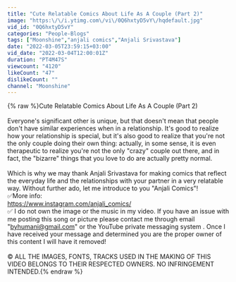 ```yaml
---
title: "Cute Relatable Comics About Life As A Couple (Part 2)"
image: "https:\/\/i.ytimg.com\/vi\/0Q6hxtyD5vY\/hqdefault.jpg"
vid_id: "0Q6hxtyD5vY"
categories: "People-Blogs"
tags: ["Moonshine","anjali comics","Anjali Srivastava"]
date: "2022-03-05T23:59:15+03:00"
vid_date: "2022-03-04T12:00:01Z"
duration: "PT4M47S"
viewcount: "4120"
likeCount: "47"
dislikeCount: ""
channel: "Moonshine"
---
```

{% raw %}Cute Relatable Comics About Life As A Couple (Part 2)<br /><br />Everyone's significant other is unique, but that doesn't mean that people don't have similar experiences when in a relationship. It's good to realize how your relationship is special, but it's also good to realize that you're not the only couple doing their own thing: actually, in some sense, it is even therapeutic to realize you're not the only &quot;crazy&quot; couple out there, and in fact, the &quot;bizarre&quot; things that you love to do are actually pretty normal.<br /><br />Which is why we may thank Anjali Srivastava for making comics that reflect the everyday life and the relationships with your partner in a very relatable way. Without further ado, let me introduce to you &quot;Anjali Comics&quot;!<br />✅More info: <br /><a rel="nofollow" target="blank" href="https://www.instagram.com/anjali_comics/">https://www.instagram.com/anjali_comics/</a><br />✅ I do not own the image or the music in my video. If you have an issue with me posting this song or picture please contact me through email &quot;byhumani@gmail.com&quot; or the YouTube private messaging system . Once I have received your message and determined you are the proper owner of this content I will have it removed!<br /><br />© ALL THE IMAGES, FONTS, TRACKS USED IN THE MAKING OF THIS VIDEO BELONGS TO THEIR RESPECTED OWNERS. NO INFRINGEMENT INTENDED.{% endraw %}
